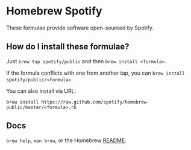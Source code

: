 # Homebrew Spotify

These formulae provide software open-sourced by Spotify.


## How do I install these formulae?
Just `brew tap spotify/public` and then `brew install <formula>`.

If the formula conflicts with one from another tap, you can `brew install spotify/public/<formula>`.

You can also install via URL:

    brew install https://raw.github.com/spotify/homebrew-public/master/<formula>.rb


## Docs
`brew help`, `man brew`, or the Homebrew [README](https://github.com/Homebrew/homebrew/tree/master/share/doc/homebrew#readme).
